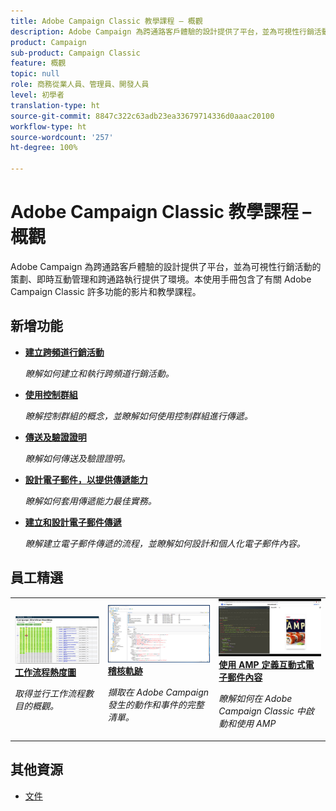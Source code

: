 ```yaml
---
title: Adobe Campaign Classic 教學課程 – 概觀
description: Adobe Campaign 為跨通路客戶體驗的設計提供了平台，並為可視性行銷活動的策劃、即時互動管理和跨通路執行提供了環境。本使用手冊包含了有關 Adobe Campaign Standard 許多功能的影片和教學課程。
product: Campaign
sub-product: Campaign Classic
feature: 概觀
topic: null
role: 商務從業人員、管理員、開發人員
level: 初學者
translation-type: ht
source-git-commit: 8847c322c63adb23ea33679714336d0aaac20100
workflow-type: ht
source-wordcount: '257'
ht-degree: 100%

---
```



# Adobe Campaign Classic 教學課程 – 概觀

Adobe Campaign 為跨通路客戶體驗的設計提供了平台，並為可視性行銷活動的策劃、即時互動管理和跨通路執行提供了環境。本使用手冊包含了有關 Adobe Campaign Classic 許多功能的影片和教學課程。

## 新增功能

* **[建立跨頻道行銷活動](/help/orchestrating-campaigns/cross-channel-campaigns.md)**

   *瞭解如何建立和執行跨頻道行銷活動。*

* **[使用控制群組](/help/sending-messages/email-channel/use-control-groups.md)**

   *瞭解控制群組的概念，並瞭解如何使用控制群組進行傳遞。*

* **[傳送及驗證證明](/help/sending-messages/email-channel/send-and-validate-proofs.md)**

   *瞭解如何傳送及驗證證明。*

* **[設計電子郵件，以提供傳遞能力](/help/sending-messages/email-channel/design-emails-for-deliverability.md)**

   *瞭解如何套用傳遞能力最佳實務。*

* **[建立和設計電子郵件傳遞](/help/sending-messages/email-channel/create-and-design-email-deliveries.md)**

   *瞭解建立電子郵件傳遞的流程，並瞭解如何設計和個人化電子郵件內容。*


## 員工精選

<table>
<tr>
  <td>
    <a href="./monitoring-campaign-classic/workflow-heatmap.md">
      <img alt="工作流程熱度圖（影片）" src="./assets/workflow-heatmap.png"/>
    </a>
    <div>
      <a href="./monitoring-campaign-classic/workflow-heatmap.md">
    <strong>工作流程熱度圖</strong>
    </a>
    </div>
    <p>
    <em>取得並行工作流程數目的概觀。</em>
    <p>
  </td>
   <td>
    <a href="./monitoring-campaign-classic/audit-trail.md">
      <img alt="稽核軌跡（影片）" src="./assets/acc-audit-trail-thumb.png" />
    </a>
    <div>
      <a href="./monitoring-campaign-classic/audit-trail.md">
    <strong>稽核軌跡</strong>
    </a>
    </div> 
    <p>
    <em>擷取在 Adobe Campaign 發生的動作和事件的完整清單。</em>
    <p>
  </td>
  <td>
    <a href="./sending-messages/email-channel/defining-interactive-email-content-with-amp.md">
      <img alt="使用 AMP 定義互動式電子郵件內容（影片）" src="./assets/29940.png" />
    </a>
    <div>
      <a href="./sending-messages/email-channel/defining-interactive-email-content-with-amp.md">
    <strong>使用 AMP 定義互動式電子郵件內容</strong>
    </a>
    </div>
    <p>
    <em>瞭解如何在 Adobe Campaign Classic 中啟動和使用 AMP </em>
    <p>
  </td>
</tr>
</table>

## 其他資源

* [文件](https://docs.adobe.com/content/help/zh-Hant/campaign-classic/using/getting-started/starting-with-adobe-campaign/about-adobe-campaign-classic.html)
